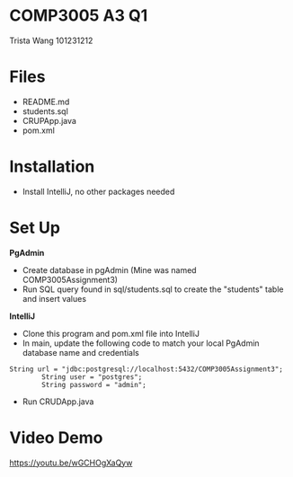 # COMP3005 A3 Q1
Trista Wang
101231212

# Files
- README.md
- students.sql
- CRUPApp.java
- pom.xml

# Installation
- Install IntelliJ, no other packages needed

# Set Up
**PgAdmin**
- Create database in pgAdmin (Mine was named COMP3005Assignment3)
- Run SQL query found in sql/students.sql to create the "students" table and insert values
  
**IntelliJ**
- Clone this program and pom.xml file into IntelliJ
- In main, update the following code to match your local PgAdmin database name and credentials
```
String url = "jdbc:postgresql://localhost:5432/COMP3005Assignment3";
        String user = "postgres";
        String password = "admin";
```
- Run CRUDApp.java

# Video Demo
https://youtu.be/wGCHOgXaQyw
